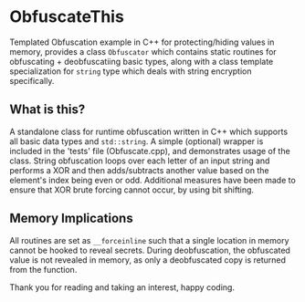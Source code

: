 # ObfuscateThis
Templated Obfuscation example in C++ for protecting/hiding values in memory, provides a class `Obfuscator` which contains static routines for obfuscating + deobfuscatiing basic types, along with a class template specialization for `string` type which deals with string encryption specifically.

## What is this?  
A standalone class for runtime obfuscation written in C++ which supports all basic data types and `std::string`. A simple (optional) wrapper is included in the 'tests' file (Obfuscate.cpp), and demonstrates usage of the class. String obfuscation loops over each letter of an input string and performs a XOR and then adds/subtracts another value based on the element's index being even or odd. Additional measures have been made to ensure that XOR brute forcing cannot occur, by using bit shifting. 

## Memory Implications  
All routines are set as `__forceinline` such that a single location in memory cannot be hooked to reveal secrets. During deobfuscation, the obfuscated value is not revealed in memory, as only a deobfuscated copy is returned from the function.

Thank you for reading and taking an interest, happy coding.
